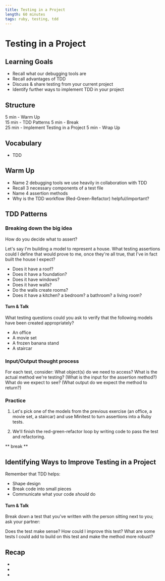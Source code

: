 ```yaml
---
title: Testing in a Project
length: 60 minutes
tags: ruby, testing, tdd
---
```


# Testing in a Project

## Learning Goals  

* Recall what our debugging tools are
* Recall advantages of TDD
* Discuss & share testing from your current project
* Identify further ways to implement TDD in your project

## Structure  

5 min - Warm Up  
15 min - TDD Patterns
5 min - Break  
25 min - Implement Testing in a Project
5 min - Wrap Up

## Vocabulary  

* TDD

## Warm Up

* Name 2 debugging tools we use heavily in collaboration with TDD
* Recall 3 necessary components of a test file
* Name 4 assertion methods
* Why is the TDD workflow (Red-Green-Refactor) helpful/important?

## TDD Patterns

### Breaking down the big idea
How do you decide what to assert?

Let's say I'm building a model to represent a house. What testing assertions could I define that would prove to me, once they're all true, that I've in fact built the house I expect?

- Does it have a roof?
- Does it have a foundation?
- Does it have windows?
- Does it have walls?
- Do the walls create rooms?
- Does it have a kitchen? a bedroom? a bathroom? a living room?

#### Turn & Talk
What testing questions could you ask to verify that the following models have been created appropriately?

- An office
- A movie set
- A frozen banana stand
- A staircar

### Input/Output thought process 
For each test, consider:
What object(s) do we need to access?
What is the actual method we're testing? (What is the input for the assertion method?)
What do we expect to see? (What output do we expect the method to return?)

### Practice

1. Let's pick one of the models from the previous exercise (an office, a movie set, a staircar) and use Minitest to turn assertions into a Ruby tests.

2. We'll finish the red-green-refactor loop by writing code to pass the test and refactoring. 

** break **

## Identifying Ways to Improve Testing in a Project

Remember that TDD helps:

* Shape design
* Break code into small pieces
* Communicate what your code _should_ do

#### Turn & Talk  
Break down a test that you've written with the person sitting next to you; ask your partner:

Does the test make sense?
How could I improve this test?
What are some tests I could add to build on this test and make the method more robust?

## Recap
* 
* 
* 